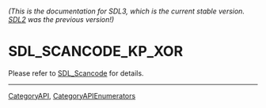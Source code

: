 ###### (This is the documentation for SDL3, which is the current stable version. [SDL2](https://wiki.libsdl.org/SDL2/) was the previous version!)
# SDL_SCANCODE_KP_XOR

Please refer to [SDL_Scancode](SDL_Scancode) for details.

----
[CategoryAPI](CategoryAPI), [CategoryAPIEnumerators](CategoryAPIEnumerators)

